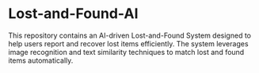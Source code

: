 # Lost-and-Found-AI
This repository contains an AI-driven Lost-and-Found System designed to help users report and recover lost items efficiently. The system leverages image recognition and text similarity techniques to match lost and found items automatically.
